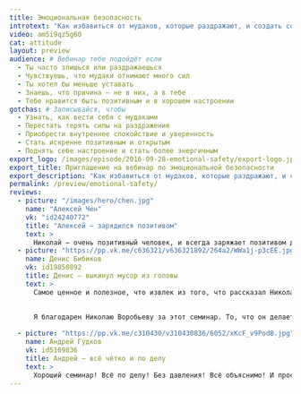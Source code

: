 ```yaml
---
title: Эмоциональная безопасность
introtext: "Как избавиться от мудаков, которые раздражают, и создать собственный стандарт хорошего, позитивного, открытого настроения"
video: am5i9qz5g60
cat: attitude
layout: preview
audience: # Вебинар тебе подойдёт если
  - Ты часто злишься или раздражаешься
  - Чувствуешь, что мудаки отнимают много сил
  - Ты хотел бы меньше уставать
  - Знаешь, что причина — не в них, а в тебе
  - Тебе нравится быть позитивным и в хорошем настроении
gotchas: # Записывайся, чтобы
  - Узнать, как вести себя с мудаками
  - Перестать терять силы на раздражение
  - Приобрести внутреннее спокойствие и уверенность
  - Стать искренне позитивным и открытым
  - Поднять себе настроение и стать более энергичным
export_logo: /images/episode/2016-09-28-emotional-safety/export-logo.jpg
export_title: Приглашение на вебинар по эмоциональной безопасности
export_description: "Как избавиться от мудаков, которые раздражают, и создать собственный стандарт хорошего, позитивного, открытого настроения"
permalink: /preview/emotional-safety/
reviews:
  - picture: "/images/hero/chen.jpg"
    name: "Алексей Чен"
    vk: "id24240772"
    title: "Алексей — зарядился позитивом"
    text: >
      Николай — очень позитивный человек, и всегда заряжает позитивом других людей, он верит в тебя, говорит что ты можешь сделать все, ты достигнешь своей цели, он вселяет в тебя любовь к себе.
  - picture: "https://pp.vk.me/c636321/v636321892/264a2/WWa1j-p3cEE.jpg"
    name: Денис Бибиков
    vk: id19850892
    title: Денис — выкинул мусор из головы
    text: >
      Самое ценное и полезное, что извлек из того, что рассказал Николай, именно для себя, это то что нужно жить здесь и сейчас, ценить момент, выкидывая из головы и из своей жизни все лишнее, весь мусор.
      
      
      Я благодарен Николаю Воробьеву за этот семинар. То, что он делает для людей, это неоценимо! Спасибо ему за это.

  - picture: "https://pp.vk.me/c310430/v310430836/6052/xKcF_v9Pod8.jpg"
    name: Андрей Гудков
    vk: id5169836
    title: Андрей — всё чётко и по делу
    text: >
      Хороший семинар! Всё по делу! Без давления! Всё объяснимо! И просто на самом деле! Ещё раз огромное спасибо!
---
```

